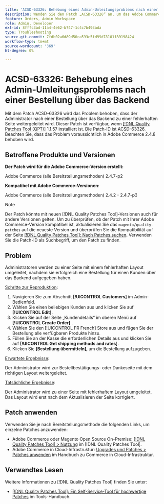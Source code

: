 ```yaml
---
title: 'ACSD-63326: Behebung eines Admin-Umleitungsproblems nach einer Bestellung über das Backend'
description: Wenden Sie den Patch „ACSD-63326“ an, um das Adobe Commerce-Problem zu beheben, bei dem der Administrator nach einer Bestellung über das Backend zu einer fehlerhaften Seite weitergeleitet wird.
feature: Orders, Admin Workspace
role: Admin, Developer
exl-id: 8fffc3ad-11a4-4e62-b747-1c4c7b493ada
type: Troubleshooting
source-git-commit: 7fdb02a6d89d50ea593c5fd99d78101f89198424
workflow-type: tm+mt
source-wordcount: '369'
ht-degree: 0%

---
```


# ACSD-63326: Behebung eines Admin-Umleitungsproblems nach einer Bestellung über das Backend

Mit dem Patch ACSD-63326 wird das Problem behoben, dass der Administrator nach einer Bestellung über das Backend zu einer fehlerhaften Seite weitergeleitet wird. Dieser Patch ist verfügbar, wenn [[!DNL Quality Patches Tool (QPT)]](/help/tools/quality-patches-tool/quality-patches-tool-to-self-serve-quality-patches.md) 1.1.57 installiert ist. Die Patch-ID ist ACSD-63326. Beachten Sie, dass das Problem voraussichtlich in Adobe Commerce 2.4.8 behoben wird.

## Betroffene Produkte und Versionen

**Der Patch wird für die Adobe Commerce-Version erstellt:**

Adobe Commerce (alle Bereitstellungsmethoden) 2.4.7-p2

**Kompatibel mit Adobe Commerce-Versionen:**

Adobe Commerce (alle Bereitstellungsmethoden) 2.4.2 - 2.4.7-p3

>[!NOTE]
>
>Der Patch könnte mit neuen [!DNL Quality Patches Tool]-Versionen auch für andere Versionen gelten. Um zu überprüfen, ob der Patch mit Ihrer Adobe Commerce-Version kompatibel ist, aktualisieren Sie das `magento/quality-patches` auf die neueste Version und überprüfen Sie die Kompatibilität auf der Seite [[!DNL Quality Patches Tool]: Nach Patches suchen](https://experienceleague.adobe.com/tools/commerce-quality-patches/index.html?lang=de). Verwenden Sie die Patch-ID als Suchbegriff, um den Patch zu finden.

## Problem

Administratoren werden zu einer Seite mit einem fehlerhaften Layout umgeleitet, nachdem sie erfolgreich eine Bestellung für einen Kunden über das Backend aufgegeben haben.

<u>Schritte zur Reproduktion</u>:

1. Navigieren Sie zum Abschnitt **[!UICONTROL Customers]** im Admin-Bedienfeld.
1. Wählen Sie einen beliebigen Kunden aus und klicken Sie auf **[!UICONTROL Edit]**.
1. Klicken Sie auf der Seite „Kundendetails“ im oberen Menü auf **[!UICONTROL Create Order]** .
1. Wählen Sie den [!UICONTROL FR French] Store aus und fügen Sie der Bestellung alle verfügbaren Produkte hinzu.
1. Füllen Sie an der Kasse die erforderlichen Details aus und klicken Sie auf **[!UICONTROL Get shipping methods and rates]**.
1. Klicken Sie **[Bestellung übermitteln]**, um die Bestellung aufzugeben.

<u>Erwartete Ergebnisse</u>:

Der Administrator wird zur Bestellbestätigungs- oder Dankeseite mit dem richtigen Layout weitergeleitet.

<u>Tatsächliche Ergebnisse</u>:

Der Administrator wird zu einer Seite mit fehlerhaftem Layout umgeleitet. Das Layout wird erst nach dem Aktualisieren der Seite korrigiert.

## Patch anwenden

Verwenden Sie je nach Bereitstellungsmethode die folgenden Links, um einzelne Patches anzuwenden:

* Adobe Commerce oder Magento Open Source On-Premise: [[!DNL Quality Patches Tool] > Nutzung](/help/tools/quality-patches-tool/usage.md) im [!DNL Quality Patches Tool].
* Adobe Commerce in Cloud-Infrastruktur: [Upgrades und Patches > Patches anwenden](https://experienceleague.adobe.com/docs/commerce-cloud-service/user-guide/develop/upgrade/apply-patches.html?lang=de) im Handbuch zu Commerce in Cloud-Infrastruktur.


## Verwandtes Lesen

Weitere Informationen zu [!DNL Quality Patches Tool] finden Sie unter:

* [[!DNL Quality Patches Tool]: Ein Self-Service-Tool für hochwertige Patches](/help/tools/quality-patches-tool/quality-patches-tool-to-self-serve-quality-patches.md) im Tools-Handbuch.
